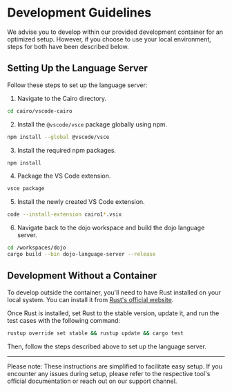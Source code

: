 # Development Guidelines

We advise you to develop within our provided development container for an optimized setup. However, if you choose to use your local environment, steps for both have been described below. 

## Setting Up the Language Server

Follow these steps to set up the language server:

1. Navigate to the Cairo directory.

```bash
cd cairo/vscode-cairo
```

2. Install the `@vscode/vsce` package globally using npm.

```bash
npm install --global @vscode/vsce
```

3. Install the required npm packages.

```bash
npm install
```

4. Package the VS Code extension.

```bash
vsce package
```

5. Install the newly created VS Code extension.

```bash
code --install-extension cairo1*.vsix
```

6. Navigate back to the dojo workspace and build the dojo language server.

```bash
cd /workspaces/dojo
cargo build --bin dojo-language-server --release
```

## Development Without a Container

To develop outside the container, you'll need to have Rust installed on your local system. You can install it from [Rust's official website](https://www.rust-lang.org/tools/install).

Once Rust is installed, set Rust to the stable version, update it, and run the test cases with the following command:

```bash
rustup override set stable && rustup update && cargo test
```

Then, follow the steps described above to set up the language server.

---

Please note: These instructions are simplified to facilitate easy setup. If you encounter any issues during setup, please refer to the respective tool's official documentation or reach out on our support channel.